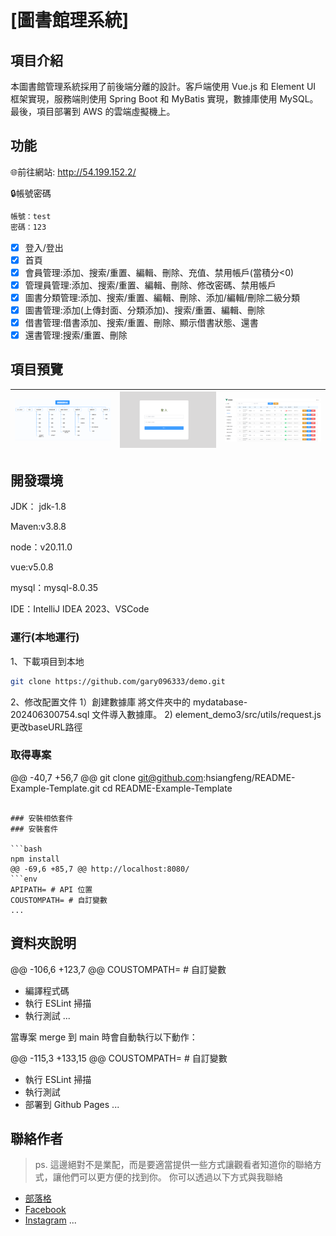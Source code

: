 
# [圖書館理系統]
## 項目介紹
本圖書館管理系統採用了前後端分離的設計。客戶端使用 Vue.js 和 Element UI 框架實現，服務端則使用 Spring Boot 和 MyBatis 實現，數據庫使用 MySQL。最後，項目部署到 AWS 的雲端虛擬機上。
## 功能

:globe_with_meridians:前往網站: http://54.199.152.2/

:lock:帳號密碼 
```bash
帳號：test
密碼：123
```
- [x] 登入/登出
- [x] 首頁
- [x] 會員管理:添加、搜索/重置、編輯、刪除、充值、禁用帳戶(當積分<0)
- [x] 管理員管理:添加、搜索/重置、編輯、刪除、修改密碼、禁用帳戶
- [x] 圖書分類管理:添加、搜索/重置、編輯、刪除、添加/編輯/刪除二級分類
- [x] 圖書管理:添加(上傳封面、分類添加)、搜索/重置、編輯、刪除
- [x] 借書管理:借書添加、搜索/重置、刪除、顯示借書狀態、還書
- [x] 還書管理:搜索/重置、刪除

## 項目預覽
|<img src = "https://github.com/gary096333/test/blob/master/%E5%9C%96%E6%9B%B8%E7%AE%A1%E7%90%86%E7%B3%BB%E7%B5%B1.png">|<img src="https://github.com/gary096333/test/blob/master/login.png">|<img src="https://github.com/gary096333/test/blob/master/userList.png" >|
|--|--|--|

## 開發環境

JDK： jdk-1.8

Maven:v3.8.8

node：v20.11.0

vue:v5.0.8

mysql：mysql-8.0.35

IDE：IntelliJ IDEA 2023、VSCode

### 運行(本地運行)


1、下載項目到本地
```bash
git clone https://github.com/gary096333/demo.git
```
2、修改配置文件
1）創建數據庫 將文件夾中的 mydatabase-202406300754.sql 文件導入數據庫。
2) element_demo3/src/utils/request.js 更改baseURL路徑





### 取得專案

@@ -40,7 +56,7 @@ git clone git@github.com:hsiangfeng/README-Example-Template.git
cd README-Example-Template
```

### 安裝相依套件
### 安裝套件

```bash
npm install
@@ -69,6 +85,7 @@ http://localhost:8080/
```env
APIPATH= # API 位置
COUSTOMPATH= # 自訂變數
...
```

## 資料夾說明
@@ -106,6 +123,7 @@ COUSTOMPATH= # 自訂變數
- 編譯程式碼
- 執行 ESLint 掃描
- 執行測試
...

當專案 merge 到 main 時會自動執行以下動作：

@@ -115,3 +133,15 @@ COUSTOMPATH= # 自訂變數
- 執行 ESLint 掃描
- 執行測試
- 部署到 Github Pages
...

## 聯絡作者

> ps. 這邊絕對不是業配，而是要適當提供一些方式讓觀看者知道你的聯絡方式，讓他們可以更方便的找到你。
你可以透過以下方式與我聯絡

- [部落格](https://israynotarray.com/)
- [Facebook](https://www.facebook.com/israynotarray)
- [Instagram](https://www.instagram.com/isray_notarray/)
...
